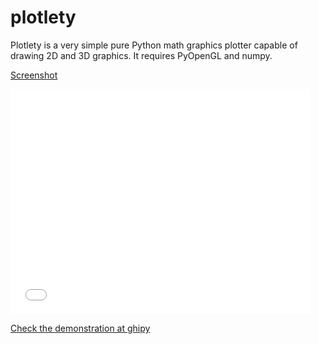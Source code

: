 # plotlety
Plotlety is a very simple pure Python math graphics plotter capable of drawing 2D and 3D graphics. It requires PyOpenGL and numpy.

[Screenshot](https://cloud.githubusercontent.com/assets/13123535/20720656/28b80282-b647-11e6-9b9c-a7bea136c18b.png)

<iframe src="//giphy.com/embed/l0MYQDT790c2lon1m" width="480" height="360" frameBorder="0" class="giphy-embed" allowFullScreen></iframe><p><a href="https://giphy.com/gifs/l0MYQDT790c2lon1m">Check the demonstration at ghipy</a></p>
